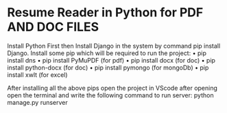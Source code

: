 # Resume Reader in Python for PDF AND DOC FILES

Install Python First then
Install Django in the system by command pip install Django.
Install some pip which will be required to run the project:
•	pip install dns
•	pip install PyMuPDF (for pdf)
•	pip install docx (for doc)
•	pip install python-docx (for doc)
•	pip install pymongo (for mongoDb)
•	pip install xwlt (for excel)

After installing all the above pips open the project in VScode after opening open the terminal and write the following command to run 
server: python manage.py runserver

